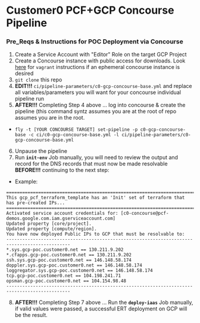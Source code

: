 # Customer0 PCF+GCP Concourse Pipeline


### Pre_Reqs & Instructions for POC Deployment via Concourse

1. Create a Service Account with "Editor" Role on the target GCP Project
2. Create a Concourse instance with public access for downloads.  Look [here](http://concourse.ci/vagrant.html) for `vagrant` instructions if an ephemeral concourse instance is desired
3. `git clone` this repo
4. **EDIT!!!** `ci/pipeline-parameters/c0-gcp-concourse-base.yml` and replace all variables/parameters you will want for your concourse individual pipeline run
5. **AFTER!!!** Completing Step 4 above ... log into concourse & create the pipeline (this command syntz assumes you are at the root of repo assumes you are in the root.
  - `fly -t [YOUR CONCOURSE TARGET] set-pipeline -p c0-gcp-concourse-base -c ci/c0-gcp-concourse-base.yml -l ci/pipeline-parameters/c0-gcp-concourse-base.yml` 
6. Unpause the pipeline
7. Run  **`init-env`** Job manually,  you will need to review the output and record for the DNS records that must now be made resolvable **BEFORE!!!** continuing to the next step:
  - Example:

```
==============================================================================================
This gcp_pcf_terraform_template has an 'Init' set of terraform that has pre-created IPs...
==============================================================================================
Activated service account credentials for: [c0-concourse@pcf-demos.google.com.iam.gserviceaccount.com]
Updated property [core/project].
Updated property [compute/region].
You have now deployed Public IPs to GCP that must be resolvable to:
----------------------------------------------------------------------------------------------
*.sys.gcp-poc.customer0.net == 130.211.9.202
*.cfapps.gcp-poc.customer0.net == 130.211.9.202
ssh.sys.gcp-poc.customer0.net == 146.148.58.174
doppler.sys.gcp-poc.customer0.net == 146.148.58.174
loggregator.sys.gcp-poc.customer0.net == 146.148.58.174
tcp.gcp-poc.customer0.net == 104.198.241.71
opsman.gcp-poc.customer0.net == 104.154.98.48
----------------------------------------------------------------------------------------------
```

8. **AFTER!!!** Completing Step 7 above ... Run the **`deploy-iaas`** Job manually, if valid values were passed, a successful ERT deployment on GCP will be the result.